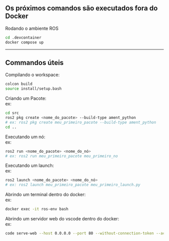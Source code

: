 ## Os próximos comandos são executados fora do Docker

Rodando o ambiente ROS

```bash
cd .devcontainer
docker compose up
```

---

## Commandos úteis

Compilando o workspace:<br>

```bash
colcon build
source install/setup.bash
```

Criando um Pacote:<br>
ex:

```bash
cd src
ros2 pkg create <nome_do_pacote> --build-type ament_python
# ex: ros2 pkg create meu_primeiro_pacote --build-type ament_python
cd ..

```

Executando um nó:<br>
ex:

```bash
ros2 run <nome_do_pacote> <nome_do_nó>
# ex: ros2 run meu_primeiro_pacote meu_primeiro_no

```

Executando um launch:<br>
ex:

```bash
ros2 launch <nome_do_pacote> <nome_do_nó>
# ex: ros2 launch meu_primeiro_pacote meu_primeiro_launch.py

```

Abrindo um terminal dentro do docker:<br>
ex:

```bash
docker exec -it ros-env bash

```

Abrindo um servidor web do vscode dentro do docker:<br>
ex:

```bash
code serve-web --host 0.0.0.0 --port 80 --without-connection-token --accept-server-license-terms

```
